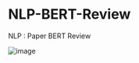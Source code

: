 # NLP-BERT-Review
NLP : Paper BERT Review


![image](https://user-images.githubusercontent.com/41534462/150450903-7a62d0b2-44f2-4182-8349-24868164a758.png)
